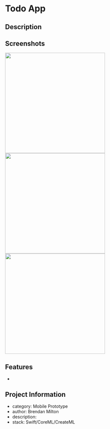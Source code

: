 # Todo App


## Description


## Screenshots

<img src="/titlepage.png"  width="325" /> <img src="/ml.png"  width="325" /> <img src="/ar.png"  width="325" /> 

## Features

* 

## Project Information
- category: Mobile Prototype
- author: Brendan Milton
- description: 
- stack: Swift/CoreML/CreateML

